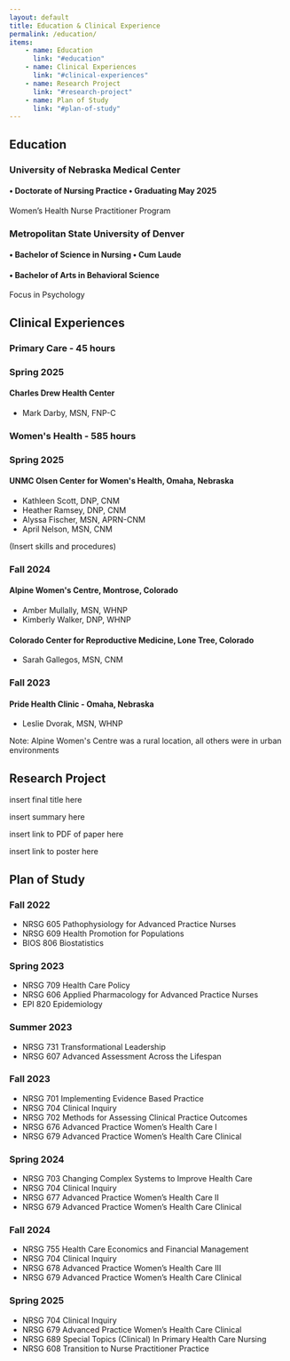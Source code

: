 ```yaml
---
layout: default
title: Education & Clinical Experience
permalink: /education/
items:
    - name: Education
      link: "#education"
    - name: Clinical Experiences
      link: "#clinical-experiences"
    - name: Research Project
      link: "#research-project"
    - name: Plan of Study
      link: "#plan-of-study"
---
```

## Education
### University of Nebraska Medical Center
#### • Doctorate of Nursing Practice • Graduating May 2025
Women’s Health Nurse Practitioner Program

### Metropolitan State University of Denver
#### • Bachelor of Science in Nursing • Cum Laude
#### • Bachelor of Arts in Behavioral Science
Focus in Psychology

## Clinical Experiences

### Primary Care - 45 hours

### Spring 2025

#### Charles Drew Health Center

- Mark Darby, MSN, FNP-C

### Women's Health - 585 hours

### Spring 2025

#### UNMC Olsen Center for Women's Health, Omaha, Nebraska
- Kathleen Scott, DNP, CNM
- Heather Ramsey, DNP, CNM
- Alyssa Fischer, MSN, APRN-CNM
- April Nelson, MSN, CNM
  
(Insert skills and procedures)

### Fall 2024

#### Alpine Women's Centre, Montrose, Colorado

- Amber Mullally, MSN, WHNP
- Kimberly Walker, DNP, WHNP

#### Colorado Center for Reproductive Medicine, Lone Tree, Colorado

- Sarah Gallegos, MSN, CNM

### Fall 2023

#### Pride Health Clinic - Omaha, Nebraska
- Leslie Dvorak, MSN, WHNP

Note: Alpine Women's Centre was a rural location, all others were in urban environments

## Research Project

insert final title here

insert summary here

insert link to PDF of paper here

insert link to poster here

## Plan of Study
### Fall 2022
* NRSG 605 Pathophysiology for Advanced Practice Nurses
* NRSG 609 Health Promotion for Populations
* BIOS 806 Biostatistics

### Spring 2023
* NRSG 709 Health Care Policy
* NRSG 606 Applied Pharmacology for Advanced Practice Nurses
* EPI 820 Epidemiology

### Summer 2023
* NRSG 731 Transformational Leadership
* NRSG 607 Advanced Assessment Across the Lifespan

### Fall 2023
* NRSG 701 Implementing Evidence Based Practice
* NRSG 704 Clinical Inquiry
* NRSG 702 Methods for Assessing Clinical Practice Outcomes
* NRSG 676 Advanced Practice Women’s Health Care I
* NRSG 679 Advanced Practice Women’s Health Care Clinical

### Spring 2024
* NRSG 703 Changing Complex Systems to Improve Health Care
* NRSG 704 Clinical Inquiry
* NRSG 677 Advanced Practice Women’s Health Care II
* NRSG 679 Advanced Practice Women’s Health Care Clinical

### Fall 2024
* NRSG 755 Health Care Economics and Financial Management
* NRSG 704 Clinical Inquiry
* NRSG 678 Advanced Practice Women’s Health Care III
* NRSG 679 Advanced Practice Women’s Health Care Clinical

### Spring 2025
* NRSG 704 Clinical Inquiry
* NRSG 679 Advanced Practice Women’s Health Care Clinical
* NRSG 689 Special Topics (Clinical) In Primary Health Care Nursing
* NRSG 608 Transition to Nurse Practitioner Practice
